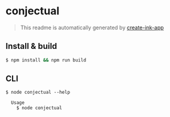# conjectual

> This readme is automatically generated by [create-ink-app](https://github.com/vadimdemedes/create-ink-app)

## Install & build

```bash
$ npm install && npm run build
```

## CLI
```
$ node conjectual --help

  Usage
    $ node conjectual
```
